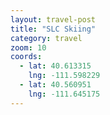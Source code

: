 ```yaml
---
layout: travel-post
title: "SLC Skiing"
category: travel
zoom: 10
coords:
  - lat: 40.613315
    lng: -111.598229
  - lat: 40.560951
    lng: -111.645175
---
```


